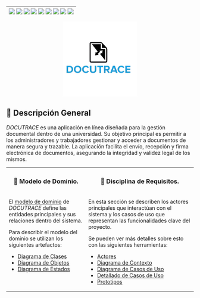 <div align=right>

| [![](https://img.shields.io/badge/-Inicio-FFF?style=flat&logo=Emlakjet&logoColor=black)](/README.md) [![](https://img.shields.io/badge/-Modelo_de_Dominio-FFF?style=flat&logo=LiveChat&logoColor=black)](/docs/modeloDeDominio/) [![](https://img.shields.io/badge/-Actores-FFF?style=flat&logo=openstreetmap&logoColor=black)](/docs/casosDeUso/actores/README.md/) [![](https://img.shields.io/badge/-Casos_De_Uso-FFF?style=flat&logo=openstreetmap&logoColor=black)](/docs/casosDeUso/diagramaCasosDeUso/README.md/) [![](https://img.shields.io/badge/-Detallado_Casos_De_Uso-FFF?style=flat&logo=openstreetmap&logoColor=black)](/docs/casosDeUso/detalladoCasosDeUso/README.md) [![](https://img.shields.io/badge/-Diagrama_De_Contexto-FFF?style=flat&logo=openstreetmap&logoColor=black)](/docs/casosDeUso/diagramaDeContexto/README.md) [![](https://img.shields.io/badge/-Prototipos-FFF?style=flat&logo=openstreetmap&logoColor=black)](/docs/casosDeUso/prototipos/README.md) [![](https://img.shields.io/badge/-Sesiones_de_Requisitado-FFF?style=flat&logo=Proton&logoColor=black)](/docs/sesiones/) [![](https://img.shields.io/badge/-Recursos_Adicionales-FFF?style=flat&logo=Proton&logoColor=black)](/docs/recursos/) |
|-:|

</div>

<p align="center">
  <img src="docs/recursos/imagenes/docutraceLogoNoBackground.png" alt="DOCUTRACE Logo" width="200">
</p>

## 🔰 Descripción General

*DOCUTRACE* es una aplicación en línea diseñada para la gestión documental dentro de una universidad. Su objetivo principal es permitir a los administradores y trabajadores gestionar y acceder a documentos de manera segura y trazable. La aplicación facilita el envío, recepción y firma electrónica de documentos, asegurando la integridad y validez legal de los mismos.

<table>
<tr>
<th>

### 🔰 Modelo de Dominio.
</th>
<th>

### 🔰 Disciplina de Requisitos.

</th>
</tr>
<tr></tr>
  <tr>
    <td valign=top>
      <p>El <a href="docs/modeloDeDominio/README.md">modelo de dominio</a> de <em>DOCUTRACE</em> define las entidades principales y sus relaciones dentro del sistema.</p>
      <p>Para describir el modelo del dominio se utilizan los siguientes artefactos:</p>
      <ul>
        <li><a href="docs/modeloDeDominio/README.md#diagrama-de-clases">Diagrama de Clases</a></li>
        <li><a href="docs/modeloDeDominio/README.md#diagrama-de-objetos">Diagrama de Objetos</a></li>
        <li><a href="docs/modeloDeDominio/README.md#diagrama-de-estados">Diagrama de Estados</a></li>
      </ul>
    </td>
<td valign=top>
      <p>En esta sección se describen los actores principales que interactúan con el sistema y los casos de uso que representan las funcionalidades clave del proyecto.</p>
      <p>Se pueden ver más detalles sobre esto con las siguientes herramientas:</p>
      <ul>
        <li><a href="docs/casosDeUso/actores/README.md">Actores</a></li>
        <li><a href="docs/casosDeUso/diagramaDeContexto/README.md">Diagrama de Contexto</a></li>
        <li><a href="docs/casosDeUso/diagramaCasosDeUso/README.md">Diagrama de Casos de Uso</a></li>
        <li><a href="docs/casosDeUso/detalladoCasosDeUso/README.md">Detallado de Casos de Uso</a></li>
        <li><a href="docs/casosDeUso/prototipos/README.md">Prototipos</a></li>
      </ul>
    </td>
  </tr>
</table>
